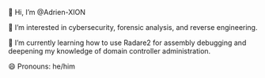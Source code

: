 👋 Hi, I’m @Adrien-XION

👀 I’m interested in cybersecurity, forensic analysis, and reverse engineering.

🌱 I’m currently learning how to use Radare2 for assembly debugging and deepening my knowledge of domain controller administration.

😄 Pronouns: he/him
